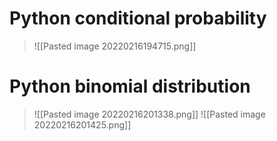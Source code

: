 
# Python conditional probability 
>![[Pasted image 20220216194715.png]]

# Python binomial distribution
>![[Pasted image 20220216201338.png]]
>![[Pasted image 20220216201425.png]]
